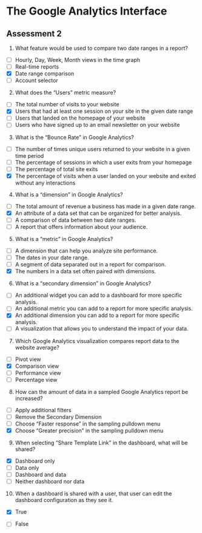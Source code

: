 # The Google Analytics Interface
## Assessment 2

1. What feature would be used to compare two date ranges in a report?

- [ ] Hourly, Day, Week, Month views in the time graph
- [ ] Real-time reports
- [x] Date range comparison
- [ ] Account selector

2. What does the “Users” metric measure?

- [ ] The total number of visits to your website
- [x] Users that had at least one session on your site in the given date range
- [ ] Users that landed on the homepage of your website
- [ ] Users who have signed up to an email newsletter on your website

3. What is the “Bounce Rate” in Google Analytics?

 - [ ] The number of times unique users returned to your website in a given time period
 - [ ] The percentage of sessions in which a user exits from your homepage
 - [ ] The percentage of total site exits
 - [x]  The percentage of visits when a user landed on your website and exited without any interactions

4. What is a “dimension” in Google Analytics?

- [ ] The total amount of revenue a business has made in a given date range.
- [x] An attribute of a data set that can be organized for better analysis.
- [ ] A comparison of data between two date ranges.
- [ ] A report that offers information about your audience.

5. What is a “metric” in Google Analytics?

- [ ] A dimension that can help you analyze site performance.
- [ ] The dates in your date range.
- [ ] A segment of data separated out in a report for comparison.
- [x] The numbers in a data set often paired with dimensions.

6. What is a “secondary dimension” in Google Analytics?

- [ ] An additional widget you can add to a dashboard for more specific analysis.
- [ ] An additional metric you can add to a report for more specific analysis.
- [x] An additional dimension you can add to a report for more specific analysis.
- [ ] A visualization that allows you to understand the impact of your data.

7. Which Google Analytics visualization compares report data to the website average?

- [ ] Pivot view
- [x] Comparison view
- [ ] Performance view
- [ ] Percentage view

8. How can the amount of data in a sampled Google Analytics report be increased?

- [ ] Apply additional filters
- [ ] Remove the Secondary Dimension
- [ ] Choose “Faster response” in the sampling pulldown menu
- [x] Choose “Greater precision” in the sampling pulldown menu

9. When selecting “Share Template Link” in the dashboard, what will be shared?

- [x] Dashboard only
- [ ] Data only
- [ ] Dashboard and data
- [ ] Neither dashboard nor data

10. When a dashboard is shared with a user, that user can edit the dashboard configuration as they see it.

- [x] True
- [ ] False

